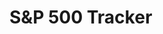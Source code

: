 # S&P 500 Tracker
<!-- 
![alt text](https://github.com/avbatchelor/trail-conditions/blob/master/reports/figures/view_from_pierce.JPG)
*Mt. Pierce has great views - but are the views from other peaks just as good?* -->